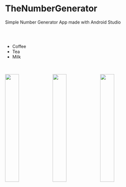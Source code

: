 # TheNumberGenerator
Simple Number Generator App made with Android Studio

<br/> 
<br/> 
 
<ul>
  <li>Coffee</li>
  <li>Tea</li>
  <li>Milk</li>
</ul> 

<br/> 
<br/> 

<div class="row">
  <div class="column">
    <img src="https://user-images.githubusercontent.com/43496943/142928940-b1007708-c76d-47ed-bc13-1b191ecf7873.jpg" style="width:30%">
    <img src="https://user-images.githubusercontent.com/43496943/142928973-7b84dce4-90fc-4d3e-b23a-9ea07927dc6d.jpg" style="width:30%">
    <img src="https://user-images.githubusercontent.com/43496943/142930569-3d08340a-1741-4fa8-bf83-bb5d8db715f5.jpg" style="width:30%">
  </div>
</div>

